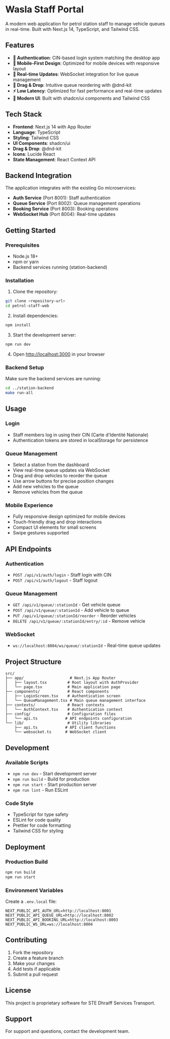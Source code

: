 # Wasla Staff Portal

A modern web application for petrol station staff to manage vehicle queues in real-time. Built with Next.js 14, TypeScript, and Tailwind CSS.

## Features

- **🔐 Authentication**: CIN-based login system matching the desktop app
- **📱 Mobile-First Design**: Optimized for mobile devices with responsive layout
- **🔄 Real-time Updates**: WebSocket integration for live queue management
- **🎯 Drag & Drop**: Intuitive queue reordering with @dnd-kit
- **⚡ Low Latency**: Optimized for fast performance and real-time updates
- **🎨 Modern UI**: Built with shadcn/ui components and Tailwind CSS

## Tech Stack

- **Frontend**: Next.js 14 with App Router
- **Language**: TypeScript
- **Styling**: Tailwind CSS
- **UI Components**: shadcn/ui
- **Drag & Drop**: @dnd-kit
- **Icons**: Lucide React
- **State Management**: React Context API

## Backend Integration

The application integrates with the existing Go microservices:

- **Auth Service** (Port 8001): Staff authentication
- **Queue Service** (Port 8002): Queue management operations
- **Booking Service** (Port 8003): Booking operations
- **WebSocket Hub** (Port 8004): Real-time updates

## Getting Started

### Prerequisites

- Node.js 18+ 
- npm or yarn
- Backend services running (station-backend)

### Installation

1. Clone the repository:
```bash
git clone <repository-url>
cd petrol-staff-web
```

2. Install dependencies:
```bash
npm install
```

3. Start the development server:
```bash
npm run dev
```

4. Open [http://localhost:3000](http://localhost:3000) in your browser

### Backend Setup

Make sure the backend services are running:

```bash
cd ../station-backend
make run-all
```

## Usage

### Login
- Staff members log in using their CIN (Carte d'Identité Nationale)
- Authentication tokens are stored in localStorage for persistence

### Queue Management
- Select a station from the dashboard
- View real-time queue updates via WebSocket
- Drag and drop vehicles to reorder the queue
- Use arrow buttons for precise position changes
- Add new vehicles to the queue
- Remove vehicles from the queue

### Mobile Experience
- Fully responsive design optimized for mobile devices
- Touch-friendly drag and drop interactions
- Compact UI elements for small screens
- Swipe gestures supported

## API Endpoints

### Authentication
- `POST /api/v1/auth/login` - Staff login with CIN
- `POST /api/v1/auth/logout` - Staff logout

### Queue Management
- `GET /api/v1/queue/:stationId` - Get vehicle queue
- `POST /api/v1/queue/:stationId` - Add vehicle to queue
- `PUT /api/v1/queue/:stationId/reorder` - Reorder vehicles
- `DELETE /api/v1/queue/:stationId/entry/:id` - Remove vehicle

### WebSocket
- `ws://localhost:8004/ws/queue/:stationId` - Real-time queue updates

## Project Structure

```
src/
├── app/                    # Next.js App Router
│   ├── layout.tsx         # Root layout with AuthProvider
│   └── page.tsx           # Main application page
├── components/            # React components
│   ├── LoginScreen.tsx    # Authentication screen
│   └── QueueManagement.tsx # Main queue management interface
├── contexts/              # React contexts
│   └── AuthContext.tsx    # Authentication context
├── config/                # Configuration files
│   └── api.ts            # API endpoints configuration
└── lib/                   # Utility libraries
    ├── api.ts            # API client functions
    └── websocket.ts      # WebSocket client
```

## Development

### Available Scripts

- `npm run dev` - Start development server
- `npm run build` - Build for production
- `npm run start` - Start production server
- `npm run lint` - Run ESLint

### Code Style

- TypeScript for type safety
- ESLint for code quality
- Prettier for code formatting
- Tailwind CSS for styling

## Deployment

### Production Build

```bash
npm run build
npm run start
```

### Environment Variables

Create a `.env.local` file:

```env
NEXT_PUBLIC_API_AUTH_URL=http://localhost:8001
NEXT_PUBLIC_API_QUEUE_URL=http://localhost:8002
NEXT_PUBLIC_API_BOOKING_URL=http://localhost:8003
NEXT_PUBLIC_WS_URL=ws://localhost:8004
```

## Contributing

1. Fork the repository
2. Create a feature branch
3. Make your changes
4. Add tests if applicable
5. Submit a pull request

## License

This project is proprietary software for STE Dhraiff Services Transport.

## Support

For support and questions, contact the development team.